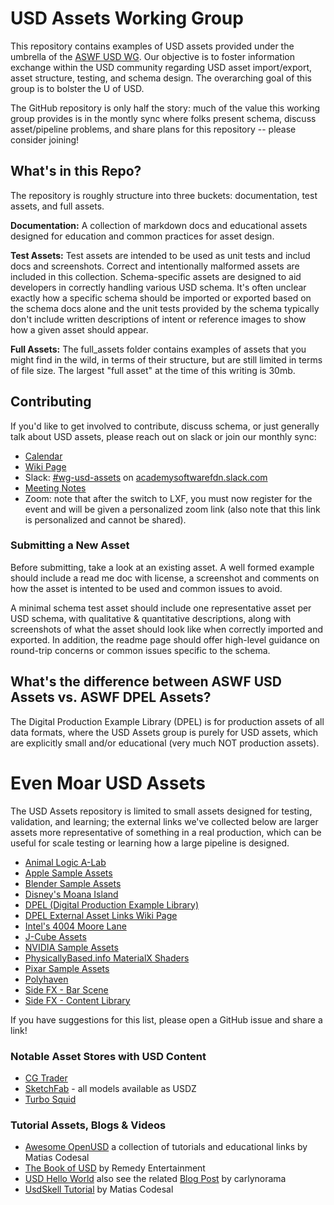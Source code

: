 # USD Assets Working Group

This repository contains examples of USD assets provided under the umbrella of the [ASWF USD WG](https://wiki.aswf.io/display/WGUSD).
Our objective is to foster information exchange within the USD community regarding USD asset import/export, asset structure, testing, and schema design. The overarching goal of this group is to bolster the U of USD.

The GitHub repository is only half the story: much of the value this working group provides is in the montly sync where folks present schema, discuss asset/pipeline problems, and share plans for this repository -- please consider joining!

## What's in this Repo?

The repository is roughly structure into three buckets: documentation, test assets, and full assets.

**Documentation:** A collection of markdown docs and educational assets designed for education and common practices for asset design.

**Test Assets:** Test assets are intended to be used as unit tests and includ docs and screenshots.
Correct and intentionally malformed assets are included in this collection.
Schema-specific assets are designed to aid developers in correctly handling various USD schema. It's often unclear exactly how a specific
schema should be imported or exported based on the schema docs alone and the unit tests provided by the schema typically don't include
written descriptions of intent or reference images to show how a given asset should appear.

**Full Assets:** The full_assets folder contains examples of assets that you might find in the wild, in terms of their structure, but are still limited in terms of file size. The largest "full asset" at the time of this writing is 30mb.

## Contributing
If you'd like to get involved to contribute, discuss schema, or just generally talk about USD assets, please reach out on slack or join our monthly sync:

 * [Calendar](https://lists.aswf.io/g/wg-usd/calendar)
 * [Wiki Page](https://wiki.aswf.io/display/WGUSD/USD+Assets)
 * Slack: [#wg-usd-assets](https://academysoftwarefdn.slack.com/archives/C02TZPYMP8S) on [academysoftwarefdn.slack.com](https://join.slack.com/t/academysoftwarefdn/shared_invite/zt-24cnganaf-~1UQpPJIdeoQohWk0k5X5g)
 * [Meeting Notes](https://drive.google.com/drive/u/0/folders/1jIosOIcpnLDLdcjv78NN8g7TWJR3KaIZ)
 * Zoom: note that after the switch to LXF, you must now register for the event and will be given a personalized zoom link (also note that this link is personalized and cannot be shared).

### Submitting a New Asset

Before submitting, take a look at an existing asset. A well formed example should include a read me doc with license, a screenshot and comments
on how the asset is intented to be used and common issues to avoid.

A minimal schema test asset should include one representative asset per USD schema, with qualitative & quantitative
descriptions, along with screenshots of what the asset should look like when correctly imported and exported. In addition, the
readme page should offer high-level guidance on round-trip concerns or common issues specific to the schema.

## What's the difference between ASWF USD Assets vs. ASWF DPEL Assets?

The Digital Production Example Library (DPEL) is for production assets of all data formats, where the USD Assets group is purely for USD assets,
which are explicitly small and/or educational (very much NOT production assets).

# Even Moar USD Assets

The USD Assets repository is limited to small assets designed for testing, validation, and learning; the external links we've collected below
are larger assets more representative of something in a real production, which can be useful for scale testing or learning how a large pipeline
is designed.

 * [Animal Logic A-Lab](https://animallogic.com/alab)
 * [Apple Sample Assets](https://developer.apple.com/augmented-reality/quick-look/)
 * [Blender Sample Assets](https://download.blender.org/institute/sybren/usd/)
 * [Disney's Moana Island](https://www.disneyanimation.com/data-sets/?drawer=/resources/moana-island-scene/)
 * [DPEL (Digital Production Example Library)](https://dpel.aswf.io/)
 * [DPEL External Asset Links Wiki Page](https://wiki.aswf.io/display/ARW/Links+to+Open+Assets)
 * [Intel's 4004 Moore Lane](https://dpel.aswf.io/4004-moore-lane/)
 * [J-Cube Assets](https://j-cube.jp/solutions/multiverse/assets/)
 * [NVIDIA Sample Assets](https://developer.nvidia.com/usd#sample)
 * [PhysicallyBased.info MaterialX Shaders](https://physicallybased.info/)
 * [Pixar Sample Assets](https://graphics.pixar.com/usd/downloads.html)
 * [Polyhaven](https://github.com/minami110/polyhaven)
 * [Side FX - Bar Scene](https://www.sidefx.com/contentlibrary/bar-scene/)
 * [Side FX - Content Library](https://www.sidefx.com/contentlibrary/)

If you have suggestions for this list, please open a GitHub issue and share a link!
 
### Notable Asset Stores with USD Content

 * [CG Trader](https://www.cgtrader.com/3d-models/ext/usd)
 * [SketchFab](https://sketchfab.com/) - all models available as USDZ
 * [Turbo Squid](https://www.turbosquid.com/Search/3D-Models/usd)

### Tutorial Assets, Blogs & Videos

 * [Awesome OpenUSD](https://github.com/matiascodesal/awesome-openusd) a collection of tutorials and educational links by Matias Codesal
 * [The Book of USD](https://remedy-entertainment.github.io/USDBook/) by Remedy Entertainment
 * [USD Hello World](https://github.com/carlynorama/USDHelloWorld) also see the related [Blog Post](https://github.com/carlynorama/USDHelloWorld#toc) by carlynorama
 * [UsdSkell Tutorial](https://www.youtube.com/playlist?list=PL5P7shki7MOWkMgMpRkPl-nNVJEKRU8fQ) by Matias Codesal

